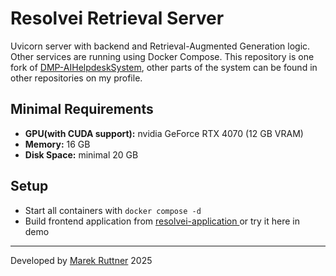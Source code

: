 # Resolvei Retrieval Server

Uvicorn server with backend and Retrieval-Augmented Generation logic. Other services are running using Docker Compose. This repository is one fork of [DMP-AIHelpdeskSystem](https://github.com/marekruttner/DMP-AIHelpdeskSystem), other parts of the system can be found in other repositories on my profile. 

## Minimal Requirements 
- **GPU(with CUDA support):** nvidia GeForce RTX 4070 (12 GB VRAM)
- **Memory:** 16 GB 
- **Disk Space:** minimal 20 GB 

## Setup
- Start all containers with `docker compose -d`
- Build frontend application from [resolvei-application ](https://github.com/marekruttner/resolvei-application) or try it here in demo

---
Developed by [Marek Ruttner](https://cz.linkedin.com/in/marek-ruttner) 2025